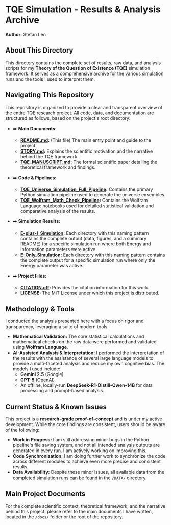 # TQE Simulation - Results & Analysis Archive

**Author:** Stefan Len

## About This Directory

This directory contains the complete set of results, raw data, and analysis scripts for my **Theory of the Question of Existence (TQE)** simulation framework. It serves as a comprehensive archive for the various simulation runs and the tools I used to interpret them.

## Navigating This Repository

This repository is organized to provide a clear and transparent overview of the entire TQE research project. All code, data, and documentation are structured as follows, based on the project's root directory:

* ➡️ **Main Documents:**
    * **[README.md](./TQE_simulation/README.md):** (This file) The main entry point and guide to the project.
    * **[STORY.md](./STORY.md):** Explains the scientific motivation and the narrative behind the TQE framework.
    * **[TQE_MANUSCRIPT.md](./TQE_MANUSCRIPT.md):** The formal scientific paper detailing the theoretical framework and findings.

* ➡️ **Code & Pipelines:**
    * **[TQE_Universe_Simulation_Full_Pipeline](./TQE_Universe_Simulation_Full_Pipeline.py):** Contains the primary Python simulation pipeline used to generate the universe ensembles.
    * **[TQE_Wolfram_Math_Check_Pipeline](./TQE_simulation/RESULTS/TQE_Wolfram_Math_Check_Pipeline/TQE_Wolfram_Math_Check_Pipeline.nb):** Contains the Wolfram Language notebooks used for detailed statistical validation and comparative analysis of the results.

* ➡️ **Simulation Results:**
    * **[E-plus-I_Simulation](./TQE_simulation/RESULTS/E-plus-I_Simulation):** Each directory with this naming pattern contains the complete output (data, figures, and a summary README) for a specific simulation run where both Energy and Information parameters were active.
    * **[E-Only_Simulation](./TQE_simulation/RESULTS/E-Only_Simulation):** Each directory with this naming pattern contains the complete output for a specific simulation run where only the Energy parameter was active.

* ➡️ **Project Files:**
    * **[CITATION.cff](./CITATION.cff):** Provides the citation information for this work.
    * **[LICENSE](./LICENSE):** The MIT License under which this project is distributed.

## Methodology & Tools

I conducted the analysis presented here with a focus on rigor and transparency, leveraging a suite of modern tools.

* **Mathematical Validation:** The core statistical calculations and mathematical checks on the raw data were performed and validated using **Wolfram Language**.
* **AI-Assisted Analysis & Interpretation:** I performed the interpretation of the results with the assistance of several large language models to provide a multi-faceted analysis and reduce my own cognitive bias. The models I used include:
    * **Gemini 2.5** (Google)
    * **GPT-5** (OpenAI)
    * An offline, locally-run **DeepSeek-R1-Distill-Qwen-14B** for data processing and prompt-based analysis.

## Current Status & Known Issues

This project is a **research-grade proof-of-concept** and is under my active development. While the core findings are consistent, users should be aware of the following:

* **Work in Progress:** I am still addressing minor bugs in the Python pipeline's file saving system, and not all intended analysis outputs are generated in every run. I am actively working on improving this.
* **Code Synchronization:** I am doing further work to synchronize the code across different modules to achieve even more precise and consistent results.
* **Data Availability:** Despite these minor issues, all available data from the completed simulation runs can be found in the `/DATA/` directory.

## Main Project Documents

For the complete scientific context, theoretical framework, and the narrative behind this project, please refer to the main documents I have written, located in the `/docs/` folder or the root of the repository.
